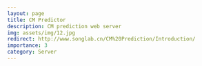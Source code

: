 ```yaml
---
layout: page
title: CM Predictor
description: CM prediction web server
img: assets/img/12.jpg
redirect: http://www.songlab.cn/CM%20Prediction/Introduction/
importance: 3
category: Server
---
```


